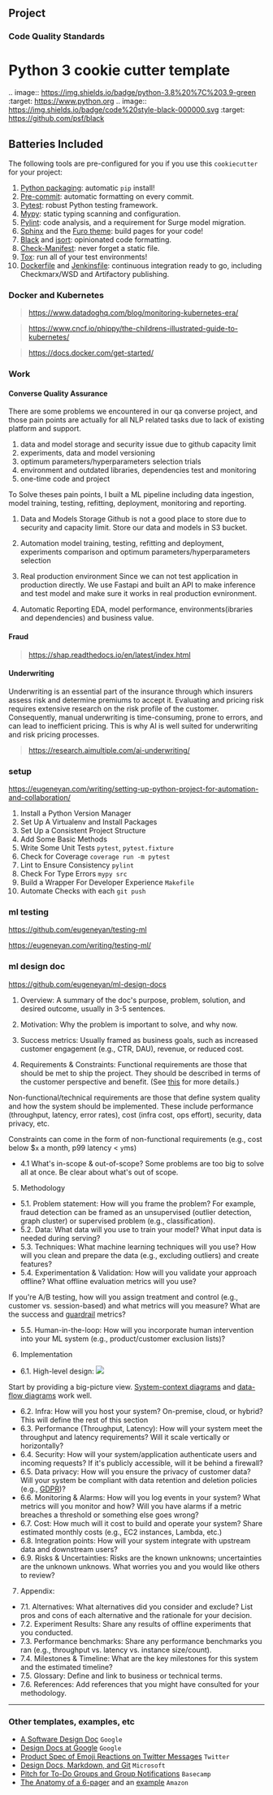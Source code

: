## Project
### Code Quality Standards
Python 3 cookie cutter template
===============================

.. image:: https://img.shields.io/badge/python-3.8%20%7C%203.9-green
    :target: https://www.python.org
.. image:: https://img.shields.io/badge/code%20style-black-000000.svg
    :target: https://github.com/psf/black

Batteries Included
------------------

The following tools are pre-configured for you if you use this ``cookiecutter`` for your project:
1. [Python packaging](https://packaging.python.org/): automatic ``pip`` install!
2. [Pre-commit](https://pre-commit.com/): automatic formatting on every commit.
3. [Pytest](https://pytest.org/en/latest/): robust Python testing framework.
4. [Mypy](http://mypy-lang.org/): static typing scanning and configuration.
5. [Pylint](https://www.pylint.org/): code analysis, and a requirement for Surge model migration.
6. [Sphinx](http://www.sphinx-doc.org/en/master/) and the
   [Furo theme](https://pradyunsg.me/furo/): build pages for your code!
7. [Black](https://black.readthedocs.io/en/stable/) and
   [isort](https://isort.readthedocs.io/en/latest/): opinionated code formatting.
8. [Check-Manifest](https://pypi.org/project/check-manifest/): never forget a static file.
9. [Tox](https://tox.readthedocs.io/en/latest/): run all of your test environments!
10. [Dockerfile](https://hub.docker.com/_/python) and
    [Jenkinsfile](https://jenkins.io/doc/book/pipeline/jenkinsfile/): continuous integration ready to go, including Checkmarx/WSD and Artifactory publishing.


### Docker and Kubernetes
> https://www.datadoghq.com/blog/monitoring-kubernetes-era/

> https://www.cncf.io/phippy/the-childrens-illustrated-guide-to-kubernetes/

> https://docs.docker.com/get-started/





### Work
#### Converse Quality Assurance
There are some problems we encountered in our qa converse project, and those pain points are actually for all NLP related tasks due to lack of existing platform and support.
1. data and model storage and security issue due to github capacity limit
2. experiments, data and model versioning
3. optimum parameters/hyperparameters selection trials
4. environment and outdated libraries, dependencies test and monitoring
5. one-time code and project

To Solve theses pain points, I built a ML pipeline including data ingestion, model training, testing, refitting, deployment, monitoring and reporting.

1. Data and Models Storage
Github is not a good place to store due to security and capacity limit.
Store our data and models in S3 bucket.

2. Automation
model training, testing, refitting and deployment, experiments comparison and optimum parameters/hyperparameters selection

3. Real production environment
Since we can not test application in production directly.
We use Fastapi and built an API to make inference and test model and make sure it works in real production evnironment.

4. Automatic Reporting
EDA, model performance, environments(ibraries and dependencies) and business value.

#### Fraud

> https://shap.readthedocs.io/en/latest/index.html


#### Underwriting
Underwriting is an essential part of the insurance through which insurers assess risk and determine premiums to accept it. Evaluating and pricing risk requires extensive research on the risk profile of the customer. Consequently, manual underwriting is time-consuming, prone to errors, and can lead to inefficient pricing. This is why AI is well suited for underwriting and risk pricing processes.

> https://research.aimultiple.com/ai-underwriting/


### setup
https://eugeneyan.com/writing/setting-up-python-project-for-automation-and-collaboration/

1. Install a Python Version Manager
2. Set Up A Virtualenv and Install Packages
3. Set Up a Consistent Project Structure
4. Add Some Basic Methods
5. Write Some Unit Tests `pytest`, `pytest.fixture`
6. Check for Coverage `coverage run -m pytest`
7. Lint to Ensure Consistency `pylint`
8. Check For Type Errors `mypy src`
9. Build a Wrapper For Developer Experience `Makefile`
10. Automate Checks with each `git push`

### ml testing
https://github.com/eugeneyan/testing-ml

https://eugeneyan.com/writing/testing-ml/

### ml design doc
https://github.com/eugeneyan/ml-design-docs

1. Overview:
A summary of the doc's purpose, problem, solution, and desired outcome, usually in 3-5 sentences.

2. Motivation:
Why the problem is important to solve, and why now.

3. Success metrics:
Usually framed as business goals, such as increased customer engagement (e.g., CTR, DAU), revenue, or reduced cost.

4. Requirements & Constraints:
Functional requirements are those that should be met to ship the project. They should be described in terms of the customer perspective and benefit. (See [this](https://eugeneyan.com/writing/ml-design-docs/#the-why-and-what-of-design-docs) for more details.)

Non-functional/technical requirements are those that define system quality and how the system should be implemented. These include performance (throughput, latency, error rates), cost (infra cost, ops effort), security, data privacy, etc.

Constraints can come in the form of non-functional requirements (e.g., cost below $`x` a month, p99 latency < `y`ms)
- 4.1 What's in-scope & out-of-scope?
Some problems are too big to solve all at once. Be clear about what's out of scope.

5. Methodology
- 5.1. Problem statement:
How will you frame the problem? For example, fraud detection can be framed as an unsupervised (outlier detection, graph cluster) or supervised problem (e.g., classification).
- 5.2. Data:
What data will you use to train your model? What input data is needed during serving?
- 5.3. Techniques:
What machine learning techniques will you use? How will you clean and prepare the data (e.g., excluding outliers) and create features?
- 5.4. Experimentation & Validation:
How will you validate your approach offline? What offline evaluation metrics will you use?

If you're A/B testing, how will you assign treatment and control (e.g., customer vs. session-based) and what metrics will you measure? What are the success and [guardrail](https://medium.com/airbnb-engineering/designing-experimentation-guardrails-ed6a976ec669) metrics?
- 5.5. Human-in-the-loop:
How will you incorporate human intervention into your ML system (e.g., product/customer exclusion lists)?

6. Implementation
- 6.1. High-level design:
![](https://upload.wikimedia.org/wikipedia/commons/thumb/2/2e/Data-flow-diagram-example.svg/1280px-Data-flow-diagram-example.svg.png)

Start by providing a big-picture view. [System-context diagrams](https://en.wikipedia.org/wiki/System_context_diagram) and [data-flow diagrams](https://en.wikipedia.org/wiki/Data-flow_diagram) work well.
- 6.2. Infra:
How will you host your system? On-premise, cloud, or hybrid? This will define the rest of this section
- 6.3. Performance (Throughput, Latency):
How will your system meet the throughput and latency requirements? Will it scale vertically or horizontally?
- 6.4. Security:
How will your system/application authenticate users and incoming requests? If it's publicly accessible, will it be behind a firewall?
- 6.5. Data privacy:
How will you ensure the privacy of customer data? Will your system be compliant with data retention and deletion policies (e.g., [GDPR](https://gdpr.eu/what-is-gdpr/))?
- 6.6. Monitoring & Alarms:
How will you log events in your system? What metrics will you monitor and how? Will you have alarms if a metric breaches a threshold or something else goes wrong?
- 6.7. Cost:
How much will it cost to build and operate your system? Share estimated monthly costs (e.g., EC2 instances, Lambda, etc.)
- 6.8. Integration points:
How will your system integrate with upstream data and downstream users?
- 6.9. Risks & Uncertainties:
Risks are the known unknowns; uncertainties are the unknown unknows. What worries you and you would like others to review?

7. Appendix:
- 7.1. Alternatives:
What alternatives did you consider and exclude? List pros and cons of each alternative and the rationale for your decision.
- 7.2. Experiment Results:
Share any results of offline experiments that you conducted.
- 7.3. Performance benchmarks:
Share any performance benchmarks you ran (e.g., throughput vs. latency vs. instance size/count).
- 7.4. Milestones & Timeline:
What are the key milestones for this system and the estimated timeline?
- 7.5. Glossary:
Define and link to business or technical terms.
- 7.6. References:
Add references that you might have consulted for your methodology.

---
### Other templates, examples, etc
- [A Software Design Doc](https://www.industrialempathy.com/posts/design-doc-a-design-doc/) `Google`
- [Design Docs at Google](https://www.industrialempathy.com/posts/design-docs-at-google/) `Google`
- [Product Spec of Emoji Reactions on Twitter Messages](https://docs.google.com/document/d/1sUX-sm5qZ474PCQQUpvdi3lvvmWPluqHOyfXz3xKL2M/edit#heading=h.554u12gw2xpd) `Twitter`
- [Design Docs, Markdown, and Git](https://caitiem.com/2020/03/29/design-docs-markdown-and-git/) `Microsoft`
- [Pitch for To-Do Groups and Group Notifications](https://basecamp.com/shapeup/1.5-chapter-06#examples) `Basecamp`
- [The Anatomy of a 6-pager](https://writingcooperative.com/the-anatomy-of-an-amazon-6-pager-fc79f31a41c9) and an [example](https://docs.google.com/document/d/1LPh1LWx1z67YFo67DENYUGBaoKk39dtX7rWAeQHXzhg/edit) `Amazon`
